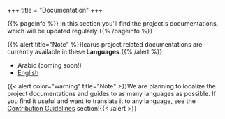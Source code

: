 +++ 
title = "Documentation"
+++

{{% pageinfo %}}
In this section you'll find the project's documentations, which will be updated regularly
{{% /pageinfo %}}

{{% alert title="Note" %}}Icarus project related documentations are currently available in these **Languages**.{{% /alert %}}

- Arabic (coming soon!)
- [English](/docs)

{{< alert color="warning" title="Note" >}}We are planning to localize the project documentations and guides to as many languages as possible.  If you find it useful and want to translate it to any language, see the [Contribution Guidelines](/docs/contribution-guidelines.html) section!{{< /alert >}}